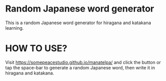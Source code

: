 # Random Japanese word generator
This is a random Japanese word generator for hiragana and katakana learning.
# HOW TO USE?
Visit https://somepeacestudio.github.io/manatelpa/ and click the button or tap the space-bar to generate a random Japanese word, then write it in hiragana and katakana.
